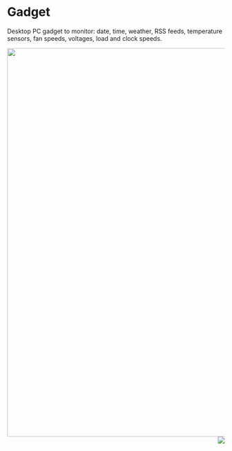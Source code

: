 # Gadget
Desktop PC gadget to monitor: date, time, weather, RSS feeds, temperature sensors, fan speeds, voltages, load and clock speeds.

<img src="https://preview.ibb.co/cbgDtL/screenshot2.png" width="900">

<img src="https://image.ibb.co/gbZNnf/screenshot.png" align="right">
